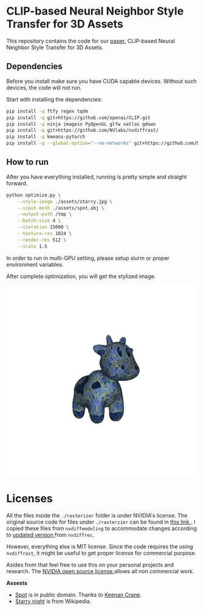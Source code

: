 # CLIP-based Neural Neighbor Style Transfer for 3D Assets

This repository contains the code for our [paper](https://arxiv.org/abs/2208.04370), CLIP-based Neural Neighbor Style Transfer for 3D Assets.

## Dependencies
Before you install make sure you have CUDA capable devices. Without such devices, the code will not run. 

Start with installing the dependencies:
``` sh
pip install -q ftfy regex tqdm
pip install -q git+https://github.com/openai/CLIP.git
pip install -q ninja imageio PyOpenGL glfw xatlas gdown
pip install -q git+https://github.com/NVlabs/nvdiffrast/
pip install -q kmeans-pytorch
pip install -q --global-option="--no-networks" git+https://github.com/NVlabs/tiny-cuda-nn/#subdirectory=bindings/torch
```

## How to run 

After you have everything installed, running is pretty simple and straight forward. 

``` sh
python optimize.py \
    --style-image ./assets/starry.jpg \
    --input-mesh ./assets/spot.obj \
    --output-path /tmp \
    --batch-size 4 \
    --iteration 15000 \
    --texture-res 1024 \
    --render-res 512 \
    --scale 1.5 
```

In order to run in multi-GPU setting, please setup slurm or proper environment variables.

After complete optimization, you will get the stylized image.

<img src="assets/image_15000.png"/>

# Licenses
All the files inside the `./rasterizer` folder is under NVIDIA's license. The original source code for files under `./rasterzier` can be found in [ this link ]( https://github.com/NVlabs/nvdiffmodeling ). I copied these files from `nvdiffmodeling` to accommodate changes according to [ updated version ]( https://github.com/NVlabs/nvdiffrec ) from `nvdiffrec`.

However, everything else is MIT license. Since the code requires the using `nvdiffrast`, it might be useful to get proper license for commercial purpose. 

Asides from that feel free to use this on your personal projects and research. The [ NVIDIA open source license ]( https://github.com/NVlabs/nvdiffmodeling/blob/main/LICENSE.txt ) allows all non commercial work.

**Assests**
- [Spot](https://www.cs.cmu.edu/~kmcrane/Projects/ModelRepository/index.html#spot) is in public domain. Thanks to [Keenan Crane](https://www.cs.cmu.edu/~kmcrane/index.html).
- [Starry night](https://upload.wikimedia.org/wikipedia/commons/thumb/e/ea/Van_Gogh_-_Starry_Night_-_Google_Art_Project.jpg/1920px-Van_Gogh_-_Starry_Night_-_Google_Art_Project.jpg) is from Wikipedia.
